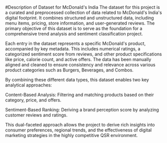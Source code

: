 #Description of Dataset for McDonald's India
The dataset for this project is a curated and preprocessed collection of data related to McDonald's India's digital footprint. It combines structured and unstructured data, including menu items, pricing, store information, and user-generated reviews. The primary objective of this dataset is to serve as the foundation for a comprehensive trend analysis and sentiment classification project.

Each entry in the dataset represents a specific McDonald's product, accompanied by key metadata. This includes numerical ratings, a categorized sentiment score from reviews, and other product specifications like price, calorie count, and active offers. The data has been manually aligned and cleaned to ensure consistency and relevance across various product categories such as Burgers, Beverages, and Combos.

By combining these different data types, this dataset enables two key analytical approaches:

Content-Based Analysis: Filtering and matching products based on their category, price, and offers.

Sentiment-Based Ranking: Deriving a brand perception score by analyzing customer reviews and ratings.

This dual-faceted approach allows the project to derive rich insights into consumer preferences, regional trends, and the effectiveness of digital marketing strategies in the highly competitive QSR environment.
